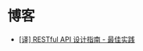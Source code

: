 # 博客
* [[译] RESTful API 设计指南 - 最佳实践](./docs/restful-api-designing-guidelines-the-best-practices.md)

